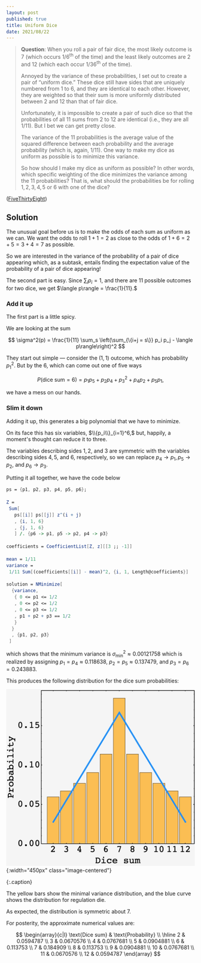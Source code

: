 ```yaml
---
layout: post
published: true
title: Uniform Dice
date: 2021/08/22
---
```


>**Question**: When you roll a pair of fair dice, the most likely outcome is $7$ (which occurs $1/6^\text{th}$ of the time) and the least likely outcomes are 2 and 12 (which each occur $1/36^\text{th}$ of the time).
>
>Annoyed by the variance of these probabilities, I set out to create a pair of “uniform dice.” These dice still have sides that are uniquely numbered from $1$ to $6,$ and they are identical to each other. However, they are weighted so that their sum is more uniformly distributed between $2$ and $12$ than that of fair dice.
>
>Unfortunately, it is impossible to create a pair of such dice so that the probabilities of all $11$ sums from $2$ to $12$ are identical (i.e., they are all $1/11$). But I bet we can get pretty close.
>
>The variance of the $11$ probabilities is the average value of the squared difference between each probability and the average probability (which is, again, $1/11$). One way to make my dice as uniform as possible is to minimize this variance.
>
>So how should I make my dice as uniform as possible? In other words, which specific weighting of the dice minimizes the variance among the $11$ probabilities? That is, what should the probabilities be for rolling $1, 2, 3, 4, 5$ or $6$ with one of the dice?

<!--more-->

([FiveThirtyEight](https://fivethirtyeight.com/features/can-you-catch-the-cricket/))

## Solution

The unusual goal before us is to make the odds of each sum as uniform as we can. We want the odds to roll $1+1=2$ as close to the odds of $1+6=2+5=3+4=7$ as possible. 

So we are interested in the variance of the probability of a pair of dice appearing which, as a subtask, entails finding the expectation value of the probability of a pair of dice appearing!

The second part is easy. Since $\sum_i p_i = 1,$ and there are $11$ possible outcomes for two dice, we get $\langle p\rangle = \frac{1}{11}.$ 

### Add it up

The first part is a little spicy. 

We are looking at the sum 

$$
\sigma^2(p) = \frac{1}{11} \sum_s \left(\sum_{\{i+j = s\}} p_i p_j - \langle p\rangle\right)^2
$$

They start out simple — consider the $\left(1,1\right)$ outcome, which has probability $p_1^2.$ But by the $6$, which can come out one of five ways 

$$P(\text{dice sum} = 6) = p_1p_5 + p_2p_4 + p_3^2 + p_4p_2 + p_5p_1, $$ 

we have a mess on our hands.

### Slim it down

Adding it up, this generates a big polynomial that we have to minimize. 

On its face this has six variables, $\\{p_i\\}_{i=1}^6,$ but, happily, a moment's thought can reduce it to three. 

The variables describing sides $1, 2,$ and $3$ are symmetric with the variables describing sides $4, 5,$ and $6,$ respectively, so we can replace $p_4\rightarrow p_1, p_5\rightarrow p_2,$ and $p_6\rightarrow p_3.$ 

Putting it all together, we have the code below

```mathematica
ps = {p1, p2, p3, p4, p5, p6};

Z =
 Sum[
   ps[[i]] ps[[j]] z^(i + j)
   , {i, 1, 6}
   , {j, 1, 6}
   ] /. {p6 -> p1, p5 -> p2, p4 -> p3}

coefficients = CoefficientList[Z, z][[3 ;; -1]]

mean = 1/11
variance =
 1/11 Sum[(coefficients[[i]] - mean)^2, {i, 1, Length@coefficients}]

solution = NMinimize[
  {variance,
   { 0 <= p1 <= 1/2
   , 0 <= p2 <= 1/2
   , 0 <= p3 <= 1/2
   , p1 + p2 + p3 == 1/2
   }
  }
  , {p1, p2, p3}
 ]
```

which shows that the minimum variance is $\sigma^2_\text{min}\approx 0.00121758$ which is realized by assigning $p_1=p_4\approx 0.118638,$ $p_2=p_5\approx 0.137479,$ and $p_3=p_6=0.243883.$ 

This produces the following distribution for the dice sum probabilities:

![](/img/2021-08-22-uniform-dice-distribution-overlay.JPG){:width="450px" class="image-centered"}

{:.caption}

The yellow bars show the minimal variance distribution, and the blue curve shows the distribution for regulation die.

As expected, the distribution is symmetric about $7.$

For posterity, the approximate numerical values are:

$$
\begin{array}{c|l}
\text{Dice sum} & \text{Probability} \\ \hline
2	& 0.0594787 \\
3	& 0.0670576 \\
4	& 0.0767681 \\
5	& 0.0904881 \\
6	& 0.113753 \\
7	& 0.184909 \\
8	& 0.113753 \\
9	& 0.0904881 \\
10	& 0.0767681 \\
11	& 0.0670576 \\
12	& 0.0594787
\end{array}
$$

<br>
